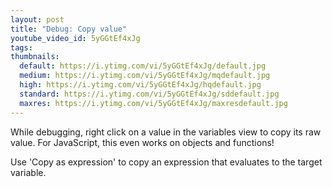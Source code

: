 ```yaml
---
layout: post
title: "Debug: Copy value"
youtube_video_id: 5yGGtEf4xJg
tags:
thumbnails:
  default: https://i.ytimg.com/vi/5yGGtEf4xJg/default.jpg
  medium: https://i.ytimg.com/vi/5yGGtEf4xJg/mqdefault.jpg
  high: https://i.ytimg.com/vi/5yGGtEf4xJg/hqdefault.jpg
  standard: https://i.ytimg.com/vi/5yGGtEf4xJg/sddefault.jpg
  maxres: https://i.ytimg.com/vi/5yGGtEf4xJg/maxresdefault.jpg
---
```


While debugging, right click on a value in the variables view to copy its raw value. For JavaScript, this even works on objects and functions!

Use 'Copy as expression' to copy an expression that evaluates to the target variable.
